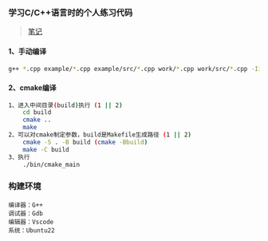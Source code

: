 ### 学习C/C++语言时的个人练习代码

> [笔记](noteC.txt)

#### 1、手动编译

~~~bash
g++ *.cpp example/*.cpp example/src/*.cpp work/*.cpp work/src/*.cpp -Iinclude -o build/g_main -g
~~~

#### 2、cmake编译

~~~bash
1、进入中间目录(build)执行 (1 || 2)
    cd build
    cmake ..
    make
2、可以对cmake制定参数，build是Makefile生成路径 (1 || 2)
    cmake -S . -B build (cmake -Bbuild)
    make -C build
3、执行
    ./bin/cmake_main
~~~

### 构建环境

~~~
编译器：G++
调试器：Gdb
编辑器：Vscode
系统：Ubuntu22
~~~
